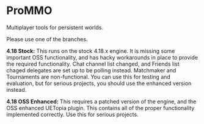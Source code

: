 # ProMMO
Multiplayer tools for persistent worlds.

Please use one of the branches.

**4.18 Stock:**  This runs on the stock 4.18.x engine.  It is missing some important OSS functionality, and has hacky workarounds in place to provide the required functionality.  Chat channel list changed, and Friends list chaged delegates are set up to be polling instead.  Matchmaker and Tournaments are non-functional.  You can use this for testing and evaluation, but for serious projects, you should use the enhanced version instead.

**4.18 OSS Enhanced:**  This requires a patched version of the engine, and the OSS enhanced UETopia plugin.  This contains all of the proper functionality implemented correctly.  Use this for serious projects.
